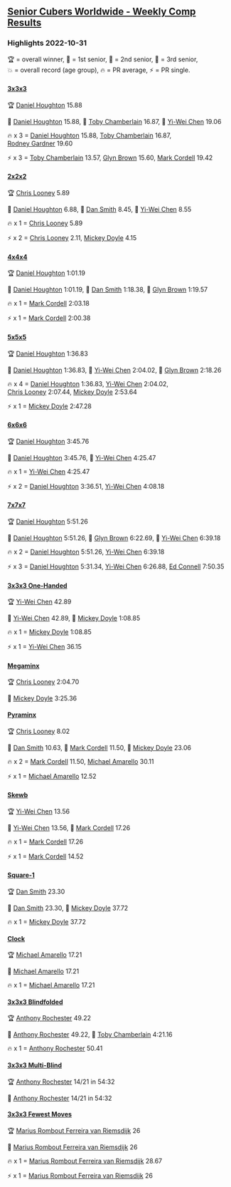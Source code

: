<style>table {white-space: nowrap;}</style>
<link rel="stylesheet" type="text/css" href="/scw-comp/css/flags.css" />

## [Senior Cubers Worldwide - Weekly Comp Results](/scw-comp/results/)
### Highlights 2022-10-31

<span style="white-space: nowrap;">🏆 = overall winner</span>, <span style="white-space: nowrap;">🥇 = 1st senior</span>, <span style="white-space: nowrap;">🥈 = 2nd senior</span>, <span style="white-space: nowrap;">🥉 = 3rd senior</span>, <span style="white-space: nowrap;">💥 = overall record (age group)</span>, <span style="white-space: nowrap;">🔥 = PR average</span>, <span style="white-space: nowrap;">⚡ = PR single</span>.

#### [3x3x3](333.md)

<span style="white-space: nowrap;">🏆 [Daniel Houghton](../../persons/daniel_houghton/333.md) 15.88</span>

<span style="white-space: nowrap;">🥇 [Daniel Houghton](../../persons/daniel_houghton/333.md) 15.88</span>, <span style="white-space: nowrap;">🥈 [Toby Chamberlain](../../persons/toby_chamberlain/333.md) 16.87</span>, <span style="white-space: nowrap;">🥉 [Yi-Wei Chen](../../persons/yi_wei_chen/333.md) 19.06</span>

🔥 x 3 = <span style="white-space: nowrap;">[Daniel Houghton](../../persons/daniel_houghton/333.md) 15.88</span>, <span style="white-space: nowrap;">[Toby Chamberlain](../../persons/toby_chamberlain/333.md) 16.87</span>, <span style="white-space: nowrap;">[Rodney Gardner](../../persons/rodney_gardner/333.md) 19.60</span>

⚡ x 3 = <span style="white-space: nowrap;">[Toby Chamberlain](../../persons/toby_chamberlain/333.md) 13.57</span>, <span style="white-space: nowrap;">[Glyn Brown](../../persons/glyn_brown/333.md) 15.60</span>, <span style="white-space: nowrap;">[Mark Cordell](../../persons/mark_cordell/333.md) 19.42</span>

#### [2x2x2](222.md)

<span style="white-space: nowrap;">🏆 [Chris Looney](../../persons/chris_looney/222.md) 5.89</span>

<span style="white-space: nowrap;">🥇 [Daniel Houghton](../../persons/daniel_houghton/222.md) 6.88</span>, <span style="white-space: nowrap;">🥈 [Dan Smith](../../persons/dan_smith/222.md) 8.45</span>, <span style="white-space: nowrap;">🥉 [Yi-Wei Chen](../../persons/yi_wei_chen/222.md) 8.55</span>

🔥 x 1 = <span style="white-space: nowrap;">[Chris Looney](../../persons/chris_looney/222.md) 5.89</span>

⚡ x 2 = <span style="white-space: nowrap;">[Chris Looney](../../persons/chris_looney/222.md) 2.11</span>, <span style="white-space: nowrap;">[Mickey Doyle](../../persons/mickey_doyle/222.md) 4.15</span>

#### [4x4x4](444.md)

<span style="white-space: nowrap;">🏆 [Daniel Houghton](../../persons/daniel_houghton/444.md) 1:01.19</span>

<span style="white-space: nowrap;">🥇 [Daniel Houghton](../../persons/daniel_houghton/444.md) 1:01.19</span>, <span style="white-space: nowrap;">🥈 [Dan Smith](../../persons/dan_smith/444.md) 1:18.38</span>, <span style="white-space: nowrap;">🥉 [Glyn Brown](../../persons/glyn_brown/444.md) 1:19.57</span>

🔥 x 1 = <span style="white-space: nowrap;">[Mark Cordell](../../persons/mark_cordell/444.md) 2:03.18</span>

⚡ x 1 = <span style="white-space: nowrap;">[Mark Cordell](../../persons/mark_cordell/444.md) 2:00.38</span>

#### [5x5x5](555.md)

<span style="white-space: nowrap;">🏆 [Daniel Houghton](../../persons/daniel_houghton/555.md) 1:36.83</span>

<span style="white-space: nowrap;">🥇 [Daniel Houghton](../../persons/daniel_houghton/555.md) 1:36.83</span>, <span style="white-space: nowrap;">🥈 [Yi-Wei Chen](../../persons/yi_wei_chen/555.md) 2:04.02</span>, <span style="white-space: nowrap;">🥉 [Glyn Brown](../../persons/glyn_brown/555.md) 2:18.26</span>

🔥 x 4 = <span style="white-space: nowrap;">[Daniel Houghton](../../persons/daniel_houghton/555.md) 1:36.83</span>, <span style="white-space: nowrap;">[Yi-Wei Chen](../../persons/yi_wei_chen/555.md) 2:04.02</span>, <span style="white-space: nowrap;">[Chris Looney](../../persons/chris_looney/555.md) 2:07.44</span>, <span style="white-space: nowrap;">[Mickey Doyle](../../persons/mickey_doyle/555.md) 2:53.64</span>

⚡ x 1 = <span style="white-space: nowrap;">[Mickey Doyle](../../persons/mickey_doyle/555.md) 2:47.28</span>

#### [6x6x6](666.md)

<span style="white-space: nowrap;">🏆 [Daniel Houghton](../../persons/daniel_houghton/666.md) 3:45.76</span>

<span style="white-space: nowrap;">🥇 [Daniel Houghton](../../persons/daniel_houghton/666.md) 3:45.76</span>, <span style="white-space: nowrap;">🥈 [Yi-Wei Chen](../../persons/yi_wei_chen/666.md) 4:25.47</span>

🔥 x 1 = <span style="white-space: nowrap;">[Yi-Wei Chen](../../persons/yi_wei_chen/666.md) 4:25.47</span>

⚡ x 2 = <span style="white-space: nowrap;">[Daniel Houghton](../../persons/daniel_houghton/666.md) 3:36.51</span>, <span style="white-space: nowrap;">[Yi-Wei Chen](../../persons/yi_wei_chen/666.md) 4:08.18</span>

#### [7x7x7](777.md)

<span style="white-space: nowrap;">🏆 [Daniel Houghton](../../persons/daniel_houghton/777.md) 5:51.26</span>

<span style="white-space: nowrap;">🥇 [Daniel Houghton](../../persons/daniel_houghton/777.md) 5:51.26</span>, <span style="white-space: nowrap;">🥈 [Glyn Brown](../../persons/glyn_brown/777.md) 6:22.69</span>, <span style="white-space: nowrap;">🥉 [Yi-Wei Chen](../../persons/yi_wei_chen/777.md) 6:39.18</span>

🔥 x 2 = <span style="white-space: nowrap;">[Daniel Houghton](../../persons/daniel_houghton/777.md) 5:51.26</span>, <span style="white-space: nowrap;">[Yi-Wei Chen](../../persons/yi_wei_chen/777.md) 6:39.18</span>

⚡ x 3 = <span style="white-space: nowrap;">[Daniel Houghton](../../persons/daniel_houghton/777.md) 5:31.34</span>, <span style="white-space: nowrap;">[Yi-Wei Chen](../../persons/yi_wei_chen/777.md) 6:26.88</span>, <span style="white-space: nowrap;">[Ed Connell](../../persons/ed_connell/777.md) 7:50.35</span>

#### [3x3x3 One-Handed](333oh.md)

<span style="white-space: nowrap;">🏆 [Yi-Wei Chen](../../persons/yi_wei_chen/333oh.md) 42.89</span>

<span style="white-space: nowrap;">🥇 [Yi-Wei Chen](../../persons/yi_wei_chen/333oh.md) 42.89</span>, <span style="white-space: nowrap;">🥈 [Mickey Doyle](../../persons/mickey_doyle/333oh.md) 1:08.85</span>

🔥 x 1 = <span style="white-space: nowrap;">[Mickey Doyle](../../persons/mickey_doyle/333oh.md) 1:08.85</span>

⚡ x 1 = <span style="white-space: nowrap;">[Yi-Wei Chen](../../persons/yi_wei_chen/333oh.md) 36.15</span>

#### [Megaminx](minx.md)

<span style="white-space: nowrap;">🏆 [Chris Looney](../../persons/chris_looney/minx.md) 2:04.70</span>

<span style="white-space: nowrap;">🥇 [Mickey Doyle](../../persons/mickey_doyle/minx.md) 3:25.36</span>

#### [Pyraminx](pyram.md)

<span style="white-space: nowrap;">🏆 [Chris Looney](../../persons/chris_looney/pyram.md) 8.02</span>

<span style="white-space: nowrap;">🥇 [Dan Smith](../../persons/dan_smith/pyram.md) 10.63</span>, <span style="white-space: nowrap;">🥈 [Mark Cordell](../../persons/mark_cordell/pyram.md) 11.50</span>, <span style="white-space: nowrap;">🥉 [Mickey Doyle](../../persons/mickey_doyle/pyram.md) 23.06</span>

🔥 x 2 = <span style="white-space: nowrap;">[Mark Cordell](../../persons/mark_cordell/pyram.md) 11.50</span>, <span style="white-space: nowrap;">[Michael Amarello](../../persons/michael_amarello/pyram.md) 30.11</span>

⚡ x 1 = <span style="white-space: nowrap;">[Michael Amarello](../../persons/michael_amarello/pyram.md) 12.52</span>

#### [Skewb](skewb.md)

<span style="white-space: nowrap;">🏆 [Yi-Wei Chen](../../persons/yi_wei_chen/skewb.md) 13.56</span>

<span style="white-space: nowrap;">🥇 [Yi-Wei Chen](../../persons/yi_wei_chen/skewb.md) 13.56</span>, <span style="white-space: nowrap;">🥈 [Mark Cordell](../../persons/mark_cordell/skewb.md) 17.26</span>

🔥 x 1 = <span style="white-space: nowrap;">[Mark Cordell](../../persons/mark_cordell/skewb.md) 17.26</span>

⚡ x 1 = <span style="white-space: nowrap;">[Mark Cordell](../../persons/mark_cordell/skewb.md) 14.52</span>

#### [Square-1](sq1.md)

<span style="white-space: nowrap;">🏆 [Dan Smith](../../persons/dan_smith/sq1.md) 23.30</span>

<span style="white-space: nowrap;">🥇 [Dan Smith](../../persons/dan_smith/sq1.md) 23.30</span>, <span style="white-space: nowrap;">🥈 [Mickey Doyle](../../persons/mickey_doyle/sq1.md) 37.72</span>

🔥 x 1 = <span style="white-space: nowrap;">[Mickey Doyle](../../persons/mickey_doyle/sq1.md) 37.72</span>

#### [Clock](clock.md)

<span style="white-space: nowrap;">🏆 [Michael Amarello](../../persons/michael_amarello/clock.md) 17.21</span>

<span style="white-space: nowrap;">🥇 [Michael Amarello](../../persons/michael_amarello/clock.md) 17.21</span>

🔥 x 1 = <span style="white-space: nowrap;">[Michael Amarello](../../persons/michael_amarello/clock.md) 17.21</span>

#### [3x3x3 Blindfolded](333bf.md)

<span style="white-space: nowrap;">🏆 [Anthony Rochester](../../persons/anthony_rochester/333bf.md) 49.22</span>

<span style="white-space: nowrap;">🥇 [Anthony Rochester](../../persons/anthony_rochester/333bf.md) 49.22</span>, <span style="white-space: nowrap;">🥈 [Toby Chamberlain](../../persons/toby_chamberlain/333bf.md) 4:21.16</span>

🔥 x 1 = <span style="white-space: nowrap;">[Anthony Rochester](../../persons/anthony_rochester/333bf.md) 50.41</span>

#### [3x3x3 Multi-Blind](333mbf.md)

<span style="white-space: nowrap;">🏆 [Anthony Rochester](../../persons/anthony_rochester/333mbf.md) 14/21 in 54:32</span>

<span style="white-space: nowrap;">🥇 [Anthony Rochester](../../persons/anthony_rochester/333mbf.md) 14/21 in 54:32</span>

#### [3x3x3 Fewest Moves](333fm.md)

<span style="white-space: nowrap;">🏆 [Marius Rombout Ferreira van Riemsdijk](../../persons/marius_rombout_ferreira_van_riemsdijk/333fm.md) 26</span>

<span style="white-space: nowrap;">🥇 [Marius Rombout Ferreira van Riemsdijk](../../persons/marius_rombout_ferreira_van_riemsdijk/333fm.md) 26</span>

🔥 x 1 = <span style="white-space: nowrap;">[Marius Rombout Ferreira van Riemsdijk](../../persons/marius_rombout_ferreira_van_riemsdijk/333fm.md) 28.67</span>

⚡ x 1 = <span style="white-space: nowrap;">[Marius Rombout Ferreira van Riemsdijk](../../persons/marius_rombout_ferreira_van_riemsdijk/333fm.md) 26</span>


<!-- Global site tag (gtag.js) - Google Analytics -->
<script async src="https://www.googletagmanager.com/gtag/js?id=UA-86348435-3"></script>
<script>window.dataLayer = window.dataLayer || []; function gtag() {dataLayer.push(arguments);} gtag('js', new Date()); gtag('config', 'UA-86348435-3');</script>
